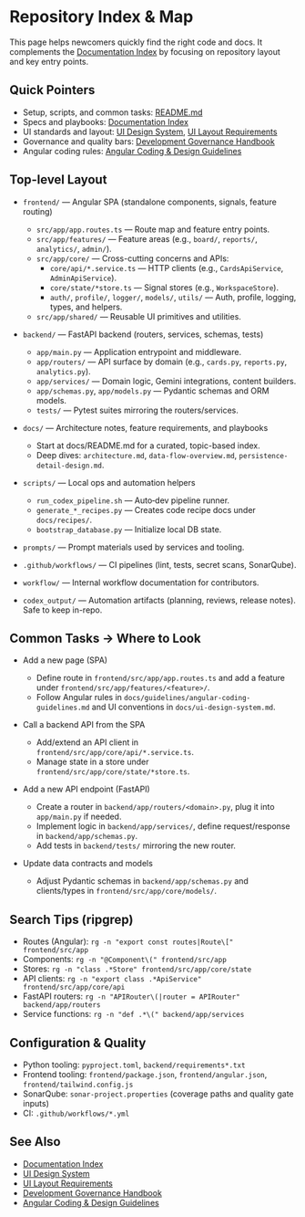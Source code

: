 # Repository Index & Map

This page helps newcomers quickly find the right code and docs. It complements the [Documentation Index](README.md) by focusing on repository layout and key entry points.

## Quick Pointers
- Setup, scripts, and common tasks: [README.md](../README.md)
- Specs and playbooks: [Documentation Index](README.md)
- UI standards and layout: [UI Design System](ui-design-system.md), [UI Layout Requirements](ui-layout-requirements.md)
- Governance and quality bars: [Development Governance Handbook](governance/development-governance-handbook.md)
- Angular coding rules: [Angular Coding & Design Guidelines](guidelines/angular-coding-guidelines.md)

## Top-level Layout
- `frontend/` — Angular SPA (standalone components, signals, feature routing)
  - `src/app/app.routes.ts` — Route map and feature entry points.
  - `src/app/features/` — Feature areas (e.g., `board/`, `reports/`, `analytics/`, `admin/`).
  - `src/app/core/` — Cross-cutting concerns and APIs:
    - `core/api/*.service.ts` — HTTP clients (e.g., `CardsApiService`, `AdminApiService`).
    - `core/state/*store.ts` — Signal stores (e.g., `WorkspaceStore`).
    - `auth/`, `profile/`, `logger/`, `models/`, `utils/` — Auth, profile, logging, types, and helpers.
  - `src/app/shared/` — Reusable UI primitives and utilities.

- `backend/` — FastAPI backend (routers, services, schemas, tests)
  - `app/main.py` — Application entrypoint and middleware.
  - `app/routers/` — API surface by domain (e.g., `cards.py`, `reports.py`, `analytics.py`).
  - `app/services/` — Domain logic, Gemini integrations, content builders.
  - `app/schemas.py`, `app/models.py` — Pydantic schemas and ORM models.
  - `tests/` — Pytest suites mirroring the routers/services.

- `docs/` — Architecture notes, feature requirements, and playbooks
  - Start at docs/README.md for a curated, topic-based index.
  - Deep dives: `architecture.md`, `data-flow-overview.md`, `persistence-detail-design.md`.

- `scripts/` — Local ops and automation helpers
  - `run_codex_pipeline.sh` — Auto‑dev pipeline runner.
  - `generate_*_recipes.py` — Creates code recipe docs under `docs/recipes/`.
  - `bootstrap_database.py` — Initialize local DB state.

- `prompts/` — Prompt materials used by services and tooling.

- `.github/workflows/` — CI pipelines (lint, tests, secret scans, SonarQube).

- `workflow/` — Internal workflow documentation for contributors.

- `codex_output/` — Automation artifacts (planning, reviews, release notes). Safe to keep in-repo.

## Common Tasks → Where to Look
- Add a new page (SPA)
  - Define route in `frontend/src/app/app.routes.ts` and add a feature under `frontend/src/app/features/<feature>/`.
  - Follow Angular rules in `docs/guidelines/angular-coding-guidelines.md` and UI conventions in `docs/ui-design-system.md`.

- Call a backend API from the SPA
  - Add/extend an API client in `frontend/src/app/core/api/*.service.ts`.
  - Manage state in a store under `frontend/src/app/core/state/*store.ts`.

- Add a new API endpoint (FastAPI)
  - Create a router in `backend/app/routers/<domain>.py`, plug it into `app/main.py` if needed.
  - Implement logic in `backend/app/services/`, define request/response in `backend/app/schemas.py`.
  - Add tests in `backend/tests/` mirroring the new router.

- Update data contracts and models
  - Adjust Pydantic schemas in `backend/app/schemas.py` and clients/types in `frontend/src/app/core/models/`.

## Search Tips (ripgrep)
- Routes (Angular): `rg -n "export const routes|Route\[" frontend/src/app`
- Components: `rg -n "@Component\(" frontend/src/app`
- Stores: `rg -n "class .*Store" frontend/src/app/core/state`
- API clients: `rg -n "export class .*ApiService" frontend/src/app/core/api`
- FastAPI routers: `rg -n "APIRouter\(|router = APIRouter" backend/app/routers`
- Service functions: `rg -n "def .*\(" backend/app/services`

## Configuration & Quality
- Python tooling: `pyproject.toml`, `backend/requirements*.txt`
- Frontend tooling: `frontend/package.json`, `frontend/angular.json`, `frontend/tailwind.config.js`
- SonarQube: `sonar-project.properties` (coverage paths and quality gate inputs)
- CI: `.github/workflows/*.yml`

## See Also
- [Documentation Index](README.md)
- [UI Design System](ui-design-system.md)
- [UI Layout Requirements](ui-layout-requirements.md)
- [Development Governance Handbook](governance/development-governance-handbook.md)
- [Angular Coding & Design Guidelines](guidelines/angular-coding-guidelines.md)
